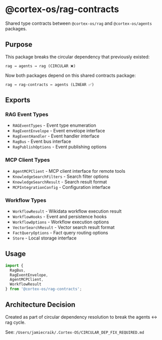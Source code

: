 # @cortex-os/rag-contracts

Shared type contracts between `@cortex-os/rag` and `@cortex-os/agents` packages.

## Purpose

This package breaks the circular dependency that previously existed:
```
rag → agents → rag (CIRCULAR ❌)
```

Now both packages depend on this shared contracts package:
```
rag → rag-contracts ← agents (LINEAR ✅)
```

## Exports

### RAG Event Types
- `RAGEventTypes` - Event type enumeration
- `RagEventEnvelope` - Event envelope interface
- `RagEventHandler` - Event handler interface
- `RagBus` - Event bus interface
- `RagPublishOptions` - Event publishing options

### MCP Client Types
- `AgentMCPClient` - MCP client interface for remote tools
- `KnowledgeSearchFilters` - Search filter options
- `KnowledgeSearchResult` - Search result format
- `MCPIntegrationConfig` - Configuration interface

### Workflow Types
- `WorkflowResult` - Wikidata workflow execution result
- `WorkflowHooks` - Event and persistence hooks
- `WorkflowOptions` - Workflow execution options
- `VectorSearchResult` - Vector search result format
- `FactQueryOptions` - Fact query routing options
- `Store` - Local storage interface

## Usage

```typescript
import { 
  RagBus, 
  RagEventEnvelope, 
  AgentMCPClient,
  WorkflowResult 
} from '@cortex-os/rag-contracts';
```

## Architecture Decision

Created as part of circular dependency resolution to break the agents ↔ rag cycle.

See: `/Users/jamiecraik/.Cortex-OS/CIRCULAR_DEP_FIX_REQUIRED.md`
